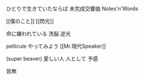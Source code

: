 ひとりで生きていたならば
未完成交響曲
Notes'n'Words

[[僕のこと]]
[[閃光]]

命に嫌われている
洗脳
逆光

pellicule
やってみよう
[[Mr.現代Speaker]]

(super beaver)
愛しい人
人として
予感

皆無

